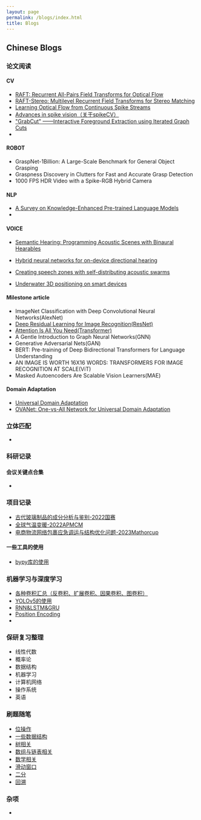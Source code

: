 ```yaml
---
layout: page
permalink: /blogs/index.html
title: Blogs
---
```


## Chinese Blogs

### 论文阅读

#### CV

- [RAFT: Recurrent All-Pairs Field Transforms for Optical Flow](https://amao996.github.io/blogs/paper-reading/RAFT)<br>
- [RAFT-Stereo: Multilevel Recurrent Field Transforms for Stereo Matching](https://amao996.github.io/blogs/paper-reading/RAFT-Stereo)<br>
- [Learning Optical Flow from Continuous Spike Streams](https://amao996.github.io/blogs/paper-reading/Spike2Flow)<br>
- [Advances in spike vision（关于spikeCV）](https://amao996.github.io/blogs/paper-reading/spikeCV)<br>
- ["GrabCut" ——Interactive Foreground Extraction using Iterated Graph Cuts](https://amao996.github.io/blogs/paper-reading/GrabCut)<br>
- 

#### ROBOT

- GraspNet-1Billion: A Large-Scale Benchmark for General Object Grasping<br>
- Graspness Discovery in Clutters for Fast and Accurate Grasp Detection<br>
- 1000 FPS HDR Video with a Spike-RGB Hybrid Camera

#### NLP

- [A Survey on Knowledge-Enhanced Pre-trained Language Models](https://amao996.github.io/blogs/paper-reading/KEPLMs)<br>
- 

#### VOICE

- [Semantic Hearing: Programming Acoustic Scenes with Binaural Hearables](https://amao996.github.io/blogs/paper-reading/semantic-hearing)<br>
- [Hybrid neural networks for on-device directional hearing](https://amao996.github.io/blogs/paper-reading/HybridBeam)<br>
- [Creating speech zones with self-distributing acoustic swarms](https://amao996.github.io/blogs/paper-reading/Creating_speech_zones)<br>

- [Underwater 3D positioning on smart devices](https://amao996.github.io/blogs/paper-reading/Underwater_3D_positioning)<br>

#### Milestone article

- ImageNet Classification with Deep Convolutional Neural Networks(AlexNet)<br>
- [Deep Residual Learning for Image Recognition(ResNet)](https://amao996.github.io/blogs/paper-reading/ResNet)<br>
- [Attention Is All You Need(Transformer)](https://amao996.github.io/blogs/paper-reading/Transformer)<br>
- A Gentle Introduction to Graph Neural Networks(GNN)<br>
- Generative Adversarial Nets(GAN)<br>
- BERT: Pre-training of Deep Bidirectional Transformers for Language Understanding<br>
- AN IMAGE IS WORTH 16X16 WORDS: TRANSFORMERS FOR IMAGE RECOGNITION AT SCALE(ViT)<br>
- Masked Autoencoders Are Scalable Vision Learners(MAE)<br>



#### Domain Adaptation

- [Universal Domain Adaptation](https://amao996.github.io/blogs/paper-reading/UDA)<br>
- [OVANet: One-vs-All Network for Universal Domain Adaptation](https://amao996.github.io/blogs/paper-reading/OVANet)<br>

### 立体匹配

- 

### 科研记录

#### 会议关键点合集

- 

### 项目记录

- [古代玻璃制品的成分分析与鉴别-2022国赛](https://amao996.github.io/blogs/project/2022guosai.pdf)<br>
- [全球气温变暖-2022APMCM](https://amao996.github.io/blogs/project/2022apmcm.pdf)<br>
-  [电商物流网络包裹应急调运与结构优化问题-2023Mathorcup](https://amao996.github.io/blogs/project/2023mathorcup.pdf)

#### 一些工具的使用

- [bypy库的使用](https://amao996.github.io/blogs/tools/bypy)<br>



### 机器学习与深度学习

- [各种卷积汇总（反卷积、扩展卷积、因果卷积、图卷积）](https://amao996.github.io/blogs/ml_and_dl/conv)<br>
- [YOLOv5的使用](https://amao996.github.io/blogs/ml_and_dl/YOLOv5)<br>
- [RNN&LSTM&GRU](https://amao996.github.io/blogs/ml_and_dl/RNN)<br>
- [Position Encoding](https://amao996.github.io/blogs/ml_and_dl/position_encoding)<br>
- 



### 保研复习整理

- 线性代数
- 概率论
- 数据结构
- 机器学习
- 计算机网络
- 操作系统
- 英语

### 刷题随笔

- [位操作](https://amao996.github.io/blogs/algorithm/byte-operation)<br>
- [一些数据结构](https://amao996.github.io/blogs/algorithm/map)<br>
- [树相关](https://amao996.github.io/blogs/algorithm/tree)<br>
- [数组与链表相关](https://amao996.github.io/blogs/algorithm/array)<br>
- [数学相关](https://amao996.github.io/blogs/algorithm/math)<br>
- [滑动窗口](https://amao996.github.io/blogs/algorithm/sliding-window)<br>
- [二分](https://amao996.github.io/blogs/algorithm/divide)<br>
- [回溯](https://amao996.github.io/blogs/algorithm/backtrack)



### 杂项

- 